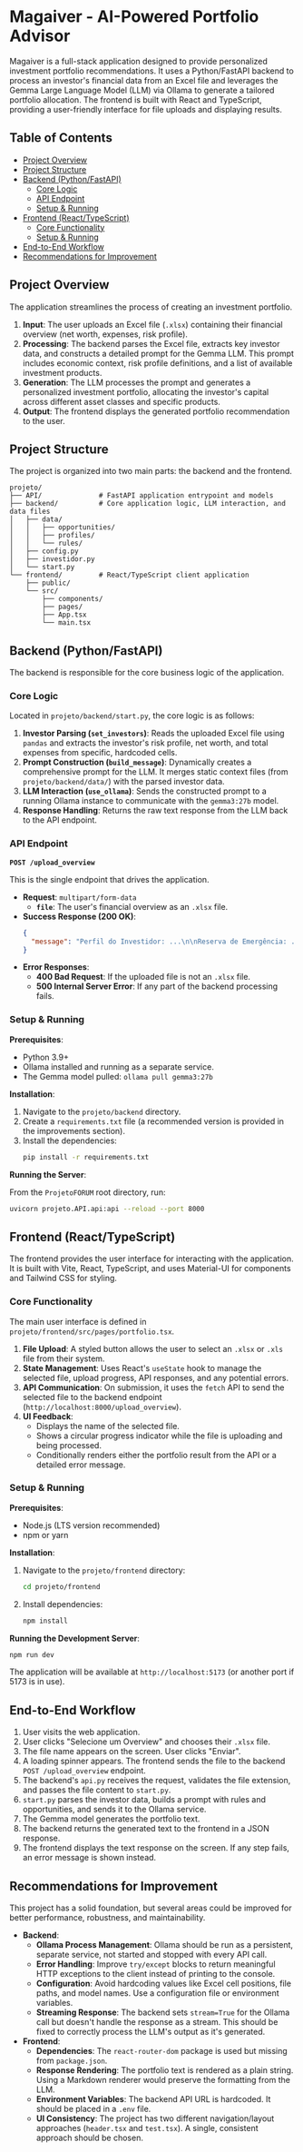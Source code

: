 # Magaiver - AI-Powered Portfolio Advisor

Magaiver is a full-stack application designed to provide personalized investment portfolio recommendations. It uses a Python/FastAPI backend to process an investor's financial data from an Excel file and leverages the Gemma Large Language Model (LLM) via Ollama to generate a tailored portfolio allocation. The frontend is built with React and TypeScript, providing a user-friendly interface for file uploads and displaying results.

## Table of Contents

- [Project Overview](#project-overview)
- [Project Structure](#project-structure)
- [Backend (Python/FastAPI)](#backend-pythonfastapi)
    - [Core Logic](#core-logic)
    - [API Endpoint](#api-endpoint)
    - [Setup & Running](#setup--running)
- [Frontend (React/TypeScript)](#frontend-reacttypescript)
    - [Core Functionality](#core-functionality)
    - [Setup & Running](#setup--running-1)
- [End-to-End Workflow](#end-to-end-workflow)
- [Recommendations for Improvement](#recommendations-for-improvement)

## Project Overview

The application streamlines the process of creating an investment portfolio.

1.  **Input**: The user uploads an Excel file (`.xlsx`) containing their financial overview (net worth, expenses, risk profile).
2.  **Processing**: The backend parses the Excel file, extracts key investor data, and constructs a detailed prompt for the Gemma LLM. This prompt includes economic context, risk profile definitions, and a list of available investment products.
3.  **Generation**: The LLM processes the prompt and generates a personalized investment portfolio, allocating the investor's capital across different asset classes and specific products.
4.  **Output**: The frontend displays the generated portfolio recommendation to the user.

## Project Structure

The project is organized into two main parts: the backend and the frontend.

```
projeto/
├── API/              # FastAPI application entrypoint and models
├── backend/          # Core application logic, LLM interaction, and data files
│   ├── data/
│   │   ├── opportunities/
│   │   ├── profiles/
│   │   └── rules/
│   ├── config.py
│   ├── investidor.py
│   └── start.py
└── frontend/         # React/TypeScript client application
    ├── public/
    └── src/
        ├── components/
        ├── pages/
        ├── App.tsx
        └── main.tsx
```

## Backend (Python/FastAPI)

The backend is responsible for the core business logic of the application.

### Core Logic

Located in `projeto/backend/start.py`, the core logic is as follows:

1.  **Investor Parsing (`set_investors`)**: Reads the uploaded Excel file using `pandas` and extracts the investor's risk profile, net worth, and total expenses from specific, hardcoded cells.
2.  **Prompt Construction (`build_message`)**: Dynamically creates a comprehensive prompt for the LLM. It merges static context files (from `projeto/backend/data/`) with the parsed investor data.
3.  **LLM Interaction (`use_ollama`)**: Sends the constructed prompt to a running Ollama instance to communicate with the `gemma3:27b` model.
4.  **Response Handling**: Returns the raw text response from the LLM back to the API endpoint.

### API Endpoint

**`POST /upload_overview`**

This is the single endpoint that drives the application.

*   **Request**: `multipart/form-data`
    *   **`file`**: The user's financial overview as an `.xlsx` file.
*   **Success Response (200 OK)**:
    ```json
    {
      "message": "Perfil do Investidor: ...\n\nReserva de Emergência: ...\n\nCarteira de Investimentos: ..."
    }
    ```
*   **Error Responses**:
    *   **400 Bad Request**: If the uploaded file is not an `.xlsx` file.
    *   **500 Internal Server Error**: If any part of the backend processing fails.

### Setup & Running

**Prerequisites**:
*   Python 3.9+
*   Ollama installed and running as a separate service.
*   The Gemma model pulled: `ollama pull gemma3:27b`

**Installation**:

1.  Navigate to the `projeto/backend` directory.
2.  Create a `requirements.txt` file (a recommended version is provided in the improvements section).
3.  Install the dependencies:
    ```bash
    pip install -r requirements.txt
    ```

**Running the Server**:

From the `ProjetoFORUM` root directory, run:
```bash
uvicorn projeto.API.api:api --reload --port 8000
```

## Frontend (React/TypeScript)

The frontend provides the user interface for interacting with the application. It is built with Vite, React, TypeScript, and uses Material-UI for components and Tailwind CSS for styling.

### Core Functionality

The main user interface is defined in `projeto/frontend/src/pages/portfolio.tsx`.

1.  **File Upload**: A styled button allows the user to select an `.xlsx` or `.xls` file from their system.
2.  **State Management**: Uses React's `useState` hook to manage the selected file, upload progress, API responses, and any potential errors.
3.  **API Communication**: On submission, it uses the `fetch` API to send the selected file to the backend endpoint (`http://localhost:8000/upload_overview`).
4.  **UI Feedback**:
    *   Displays the name of the selected file.
    *   Shows a circular progress indicator while the file is uploading and being processed.
    *   Conditionally renders either the portfolio result from the API or a detailed error message.

### Setup & Running

**Prerequisites**:
*   Node.js (LTS version recommended)
*   npm or yarn

**Installation**:

1.  Navigate to the `projeto/frontend` directory:
    ```bash
    cd projeto/frontend
    ```
2.  Install dependencies:
    ```bash
    npm install
    ```

**Running the Development Server**:

```bash
npm run dev
```
The application will be available at `http://localhost:5173` (or another port if 5173 is in use).

## End-to-End Workflow

1.  User visits the web application.
2.  User clicks "Selecione um Overview" and chooses their `.xlsx` file.
3.  The file name appears on the screen. User clicks "Enviar".
4.  A loading spinner appears. The frontend sends the file to the backend `POST /upload_overview` endpoint.
5.  The backend's `api.py` receives the request, validates the file extension, and passes the file content to `start.py`.
6.  `start.py` parses the investor data, builds a prompt with rules and opportunities, and sends it to the Ollama service.
7.  The Gemma model generates the portfolio text.
8.  The backend returns the generated text to the frontend in a JSON response.
9.  The frontend displays the text response on the screen. If any step fails, an error message is shown instead.

## Recommendations for Improvement

This project has a solid foundation, but several areas could be improved for better performance, robustness, and maintainability.

*   **Backend**:
    *   **Ollama Process Management**: Ollama should be run as a persistent, separate service, not started and stopped with every API call.
    *   **Error Handling**: Improve `try/except` blocks to return meaningful HTTP exceptions to the client instead of printing to the console.
    *   **Configuration**: Avoid hardcoding values like Excel cell positions, file paths, and model names. Use a configuration file or environment variables.
    *   **Streaming Response**: The backend sets `stream=True` for the Ollama call but doesn't handle the response as a stream. This should be fixed to correctly process the LLM's output as it's generated.
*   **Frontend**:
    *   **Dependencies**: The `react-router-dom` package is used but missing from `package.json`.
    *   **Response Rendering**: The portfolio text is rendered as a plain string. Using a Markdown renderer would preserve the formatting from the LLM.
    *   **Environment Variables**: The backend API URL is hardcoded. It should be placed in a `.env` file.
    *   **UI Consistency**: The project has two different navigation/layout approaches (`header.tsx` and `test.tsx`). A single, consistent approach should be chosen.